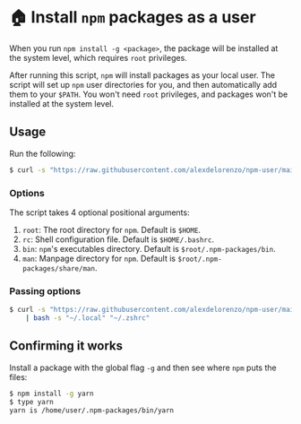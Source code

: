 # 🏠 Install `npm` packages as a user
When you run `npm install -g <package>`, the package will be installed at the system level, which requires `root` privileges. 

After running this script, `npm` will install packages as your local user. The script will set up `npm` user directories for you, and then automatically add them to your `$PATH`. You won't need `root` privileges, and packages won't be installed at the system level.

## Usage
Run the following:
```bash
$ curl -s "https://raw.githubusercontent.com/alexdelorenzo/npm-user/main/npm-user.sh" | bash
```
### Options
The script takes 4 optional positional arguments:
  1. `root`: The root directory for `npm`. Default is `$HOME`.
  2. `rc`: Shell configuration file. Default is `$HOME/.bashrc`.
  3. `bin`: `npm`'s executables directory. Default is `$root/.npm-packages/bin`.
  4. `man`: Manpage directory for `npm`. Default is `$root/.npm-packages/share/man`.

### Passing options
```bash
$ curl -s "https://raw.githubusercontent.com/alexdelorenzo/npm-user/main/npm-user.sh" \
    | bash -s "~/.local" "~/.zshrc"
```
## Confirming it works
Install a package with the global flag `-g` and then see where `npm` puts the files:
```bash
$ npm install -g yarn
$ type yarn
yarn is /home/user/.npm-packages/bin/yarn
```
